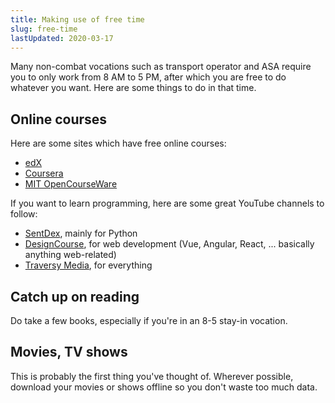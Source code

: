 ```yaml
---
title: Making use of free time
slug: free-time
lastUpdated: 2020-03-17
---
```


Many non-combat vocations such as transport operator and ASA require you to only work from 8 AM to 5 PM, after which you are free to do whatever you want. Here are some things to do in that time.

## Online courses
Here are some sites which have free online courses:
- [edX](https://www.edx.org/)
- [Coursera](https://www.coursera.org/)
- [MIT OpenCourseWare](https://ocw.mit.edu/index.htm)

If you want to learn programming, here are some great YouTube channels to follow:
- [SentDex](https://www.youtube.com/user/sentdex), mainly for Python
- [DesignCourse](https://www.youtube.com/user/DesignCourse), for web development (Vue, Angular, React, ... basically anything web-related)
- [Traversy Media](https://www.youtube.com/user/TechGuyWeb), for everything 

## Catch up on reading

Do take a few books, especially if you're in an 8-5 stay-in vocation.

## Movies, TV shows
This is probably the first thing you've thought of. Wherever possible, download your movies or shows offline so you don't waste too much data.